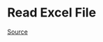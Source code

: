 # Read Excel File

[Source](!https://medium.com/javascript-in-plain-english/how-to-read-an-excel-file-in-node-js-6e669e9a3ce1)